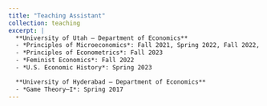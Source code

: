 ```yaml
---
title: "Teaching Assistant"
collection: teaching
excerpt: |
  **University of Utah — Department of Economics**  
  - *Principles of Microeconomics*: Fall 2021, Spring 2022, Fall 2022, Spring 2023, Spring 2024  
  - *Principles of Econometrics*: Fall 2023  
  - *Feminist Economics*: Fall 2022  
  - *U.S. Economic History*: Spring 2023  

  **University of Hyderabad — Department of Economics**  
  - *Game Theory–I*: Spring 2017
---
```

